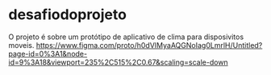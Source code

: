 # desafiodoprojeto
O projeto é sobre um protótipo de aplicativo de clima para disposivitos moveis. 
https://www.figma.com/proto/h0dVIMyaAQGNoIag0LmrlH/Untitled?page-id=0%3A1&node-id=9%3A18&viewport=235%2C515%2C0.67&scaling=scale-down
